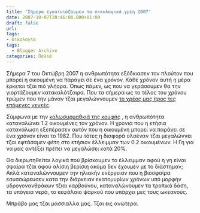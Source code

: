 ```yaml
---
title: 'Σήμερα εγκαινιάζουμεν τα οικολογικά γρέη 2007'
date: 2007-10-07T20:46:00.000+01:00
draft: false
url: 
tags: 
- Οικολογία
tags:
  - Blogger Archive
categories: Παλιά
---
```


Σήμερα 7 του Οκτώβρη 2007 η ανθρωπότητα εξόδκιασεν τον πλούτον που μπορεί η οικουμένη να παράγει σε ένα χρόνον. Κάθε χρόνον αυτή η μέρα έρκεται τζαι πιό γλήορα. Όπως πάμεν, ως που να γεράσουμεν θα την γιορτάζουμεν κατακαλότζαιρα. Που τα σήμερα ως το τέλος του χρόνου τρώμεν που την μάναν τζαι μεγαλώννουμεν [το χρέος μας προς τες επόμενες γενεές](http://www.footprintnetwork.org/gfn_sub.php?content=overshoot).  
  
  
Σύμφωνα με την [κολωσυρμαθκιά της κουφής](http://www.footprintnetwork.org) , η ανθρωπότητα καταναλώνει 1.2 οικουμένες τον χρόνον. Η χρονιά που η ετήσια κατανάλωση εξεπέρασεν αυτόν που η οικουμένη μπορεί να παράγει σε ένα χρόνον είναι το 1982. Που τότες η διαφορά ολοέναν τζαι μεγαλώννει τζαι εφτάσαμεν φέτη στο ετήσιον έλλειμμαν των 0.2 οικουμένων. Η Γη για να μας αντέξει πρέπει να μεγαλώσει κατά 20%.  
  
Θα διερωτηθείται λογικά πού βρίσκουμεν το έλλειμμαν αφού η γη είναι σφαίρα τζαι αφού αλίσιη βερίσιη ακόμα δεν έχουμεν με το διάστημαν; Απλά καταναλώννουμεν την ηλιακήν ενέργειαν που η βιοσφαίρα εσυσσώρευσεν κατα την διάρκειαν εκατομυρίων χρόνων υπό μορφήν υδρογονανθράκων τζιαι καρβούνου, καταναλώνουμεν τα τροπικά δάση, τα υπόγεια νερά, το κεφάλαιο ψάρκού που υπάρχει μες τους ωκεανούς.  
  
Μπράβο μας τζαι μάσσιαλλα μας. Τζαι εις ανώτερα.
